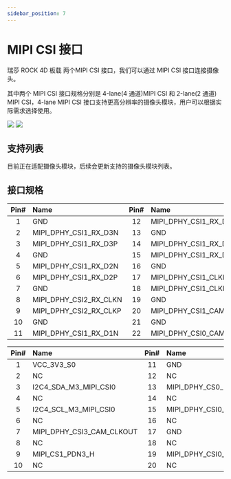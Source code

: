 ```yaml
---
sidebar_position: 7
---
```


# MIPI CSI 接口

瑞莎 ROCK 4D 板载 两个MIPI CSI 接口，我们可以通过 MIPI CSI 接口连接摄像头。

其中两个 MIPI CSI 接口规格分别是 4-lane(4 通道)MIPI CSI 和 2-lane(2 通道) MIPI CSI，4-lane MIPI CSI 接口支持更高分辨率的摄像头模块，用户可以根据实际需求选择使用。

<div style={{textAlign: 'center'}}>
  <img src="/img/rock4/4d/rock4d-mipi-csi-2l.webp" style={{width: '100%', maxWidth: '1200px'}} />
  <img src="/img/rock4/4d/rock4d-mipi-csi-4l.webp" style={{width: '100%', maxWidth: '1200px'}} />
</div>

## 支持列表

目前正在适配摄像头模块，后续会更新支持的摄像头模块列表。

## 接口规格

<Tabs queryString="camera-mode">

<TabItem value="4-lane MIPI CSI">

| Pin# | Name                   | Pin# | Name                      | Pin# | Name                  |
| :--: | :--------------------- | :--: | :------------------------ | :--: | :-------------------- |
|  1   | GND                    |  12  | MIPI_DPHY_CSI1_RX_D1P     |  23  | MIPI_CSI0_PDN1_H      |
|  2   | MIPI_DPHY_CSI1_RX_D3N  |  13  | GND                       |  24  | I2C5_SCL_M3_MIPI_CSI1 |
|  3   | MIPI_DPHY_CSI1_RX_D3P  |  14  | MIPI_DPHY_CSI1_RX_D0N     |  25  | I2C5_SDA_M3_MIPI_CSI1 |
|  4   | GND                    |  15  | MIPI_DPHY_CSI1_RX_D0P     |  26  | MIPI_CSI0_PDN2_H      |
|  5   | MIPI_DPHY_CSI1_RX_D2N  |  16  | GND                       |  27  | CAM1_RST_L            |
|  6   | MIPI_DPHY_CSI1_RX_D2P  |  17  | MIPI_DPHY_CSI1_CLKN       |  28  | VCC_3V3_S0            |
|  7   | GND                    |  18  | MIPI_DPHY_CSI1_CLKP       |  29  | VCC_3V3_S0            |
|  8   | MIPI_DPHY_CSI2_RX_CLKN |  19  | GND                       |  30  | VCC5V0_DEVICE_S0      |
|  9   | MIPI_DPHY_CSI2_RX_CLKP |  20  | MIPI_DPHY_CSI1_CAM_CLKOUT |  31  | VCC5V0_DEVICE_S0      |
|  10  | GND                    |  21  | GND                       |  32  | GND                   |
|  11  | MIPI_DPHY_CSI1_RX_D1N  |  22  | MIPI_DPHY_CSI0_CAM_CLKOUT |  33  | GND                   |

</TabItem>

<TabItem value="2-lane MIPI CSI">

| Pin# | Name                      | Pin# | Name                    | Pin# | Name                  |
| :--: | :------------------------ | :--: | :---------------------- | :--: | :-------------------- |
|  1   | VCC_3V3_S0                |  11  | GND                     |  21  | MIPI_DPHY_CSI0_RX_D1N |
|  2   | NC                        |  12  | NC                      |  22  | NC                    |
|  3   | I2C4_SDA_M3_MIPI_CSI0     |  13  | MIPI_DPHY_CS0_RX_CLK0P  |  23  | GND                   |
|  4   | NC                        |  14  | NC                      |  24  | NC                    |
|  5   | I2C4_SCL_M3_MIPI_CSI0     |  15  | MIPI_DPHY_CSI0_RX_CLK0N |  25  | MIPI_DPHY_CSI0_RX_D0P |
|  6   | NC                        |  16  | NC                      |  26  | NC                    |
|  7   | MIPI_DPHY_CSI3_CAM_CLKOUT |  17  | GND                     |  27  | MIPI_DPHY_CSI0_RX_D0N |
|  8   | NC                        |  18  | NC                      |  28  | NC                    |
|  9   | MIPI_CS1_PDN3_H           |  19  | MIPI_DPHY_CSI0_RX_D1P   |  29  | GND                   |
|  10  | NC                        |  20  | NC                      |  30  | NC                    |

</TabItem>

</Tabs>
